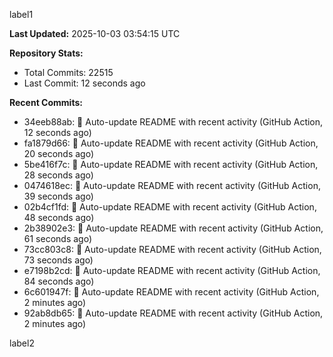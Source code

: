 
label1 
<!-- ACTIVITY_START -->
**Last Updated:** 2025-10-03 03:54:15 UTC

**Repository Stats:**
- Total Commits: 22515
- Last Commit: 12 seconds ago

**Recent Commits:**
- 34eeb88ab: 🤖 Auto-update README with recent activity (GitHub Action, 12 seconds ago)
- fa1879d66: 🤖 Auto-update README with recent activity (GitHub Action, 20 seconds ago)
- 5be416f7c: 🤖 Auto-update README with recent activity (GitHub Action, 28 seconds ago)
- 0474618ec: 🤖 Auto-update README with recent activity (GitHub Action, 39 seconds ago)
- 02b4cf1fd: 🤖 Auto-update README with recent activity (GitHub Action, 48 seconds ago)
- 2b38902e3: 🤖 Auto-update README with recent activity (GitHub Action, 61 seconds ago)
- 73cc803c8: 🤖 Auto-update README with recent activity (GitHub Action, 73 seconds ago)
- e7198b2cd: 🤖 Auto-update README with recent activity (GitHub Action, 84 seconds ago)
- 6c601947f: 🤖 Auto-update README with recent activity (GitHub Action, 2 minutes ago)
- 92ab8db65: 🤖 Auto-update README with recent activity (GitHub Action, 2 minutes ago)
<!-- ACTIVITY_END -->

label2
